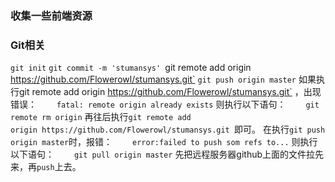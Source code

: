 ### 收集一些前端资源


### Git相关

`git init`
`git commit -m 'stumansys'
`git remote add origin https://github.com/Flowerowl/stumansys.git`
`git push origin master`
如果执行git remote add origin https://github.com/Flowerowl/stumansys.git`
，出现错误：
　　`fatal: remote origin already exists`
则执行以下语句：
　　`git remote rm origin`
再往后执行`git remote add origin https://github.com/Flowerowl/stumansys.git `即可。
在执行`git push origin master`时，报错：
　　`error:failed to push som refs to...`
则执行以下语句：
　　`git pull origin master`
先把远程服务器github上面的文件拉先来，再`push`上去。